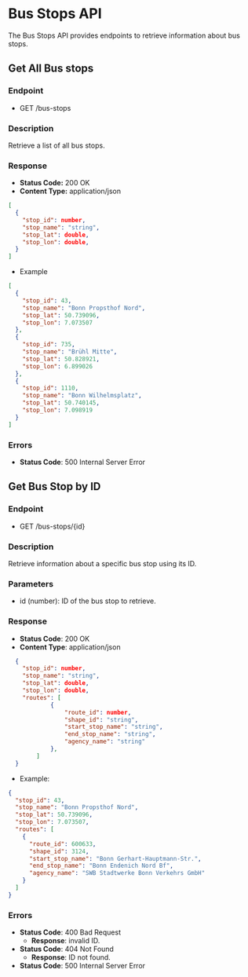# Bus Stops API

The Bus Stops API provides endpoints to retrieve information about bus stops.

## Get All Bus stops

### Endpoint

- GET /bus-stops

### Description

Retrieve a list of all bus stops.

### Response

- **Status Code:** 200 OK
- **Content Type:** application/json

```json
[
  {
    "stop_id": number,
    "stop_name": "string",
    "stop_lat": double,
    "stop_lon": double,
  }
]
```

- Example

```json
[
  {
    "stop_id": 43,
    "stop_name": "Bonn Propsthof Nord",
    "stop_lat": 50.739096,
    "stop_lon": 7.073507
  },
  {
    "stop_id": 735,
    "stop_name": "Brühl Mitte",
    "stop_lat": 50.828921,
    "stop_lon": 6.899026
  },
  {
    "stop_id": 1110,
    "stop_name": "Bonn Wilhelmsplatz",
    "stop_lat": 50.740145,
    "stop_lon": 7.098919
  }
]
```

### Errors

- **Status Code**: 500 Internal Server Error

## Get Bus Stop by ID

### Endpoint

- GET /bus-stops/{id}

### Description

Retrieve information about a specific bus stop using its ID.

### Parameters

- id (number): ID of the bus stop to retrieve.

### Response

- **Status Code**: 200 OK
- **Content Type**: application/json

```json
  {
    "stop_id": number,
    "stop_name": "string",
    "stop_lat": double,
    "stop_lon": double,
    "routes": [
            {
                "route_id": number,
                "shape_id": "string",
                "start_stop_name": "string",
                "end_stop_name": "string",
                "agency_name": "string"
            },
        ]
  }
```

- Example:

```json
{
  "stop_id": 43,
  "stop_name": "Bonn Propsthof Nord",
  "stop_lat": 50.739096,
  "stop_lon": 7.073507,
  "routes": [
    {
      "route_id": 600633,
      "shape_id": 3124,
      "start_stop_name": "Bonn Gerhart-Hauptmann-Str.",
      "end_stop_name": "Bonn Endenich Nord Bf",
      "agency_name": "SWB Stadtwerke Bonn Verkehrs GmbH"
    }
  ]
}
```

### Errors

- **Status Code**: 400 Bad Request
  - **Response**: invalid ID.
- **Status Code**: 404 Not Found
  - **Response**: ID not found.
- **Status Code**: 500 Internal Server Error
